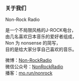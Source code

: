 ### 关于我们
Non-Rock Radio  
  
是一个不局限风格的J-ROCK电台，  
由几名喜欢日本音乐的爱好者组成，  
Non 为 nonsense 的简写，  
目的是给大家分享自己喜欢的音乐。  
  
微博：[Non-RockRadio](https://weibo.com/nonrockradio)   
微信公众号：[NonRockRadio](https://mp.weixin.qq.com/s/fgargvqyMgx6aKz_JEV6cg)  
播客：[mo.run/nonrock](https://mo.run/nonrock) 
